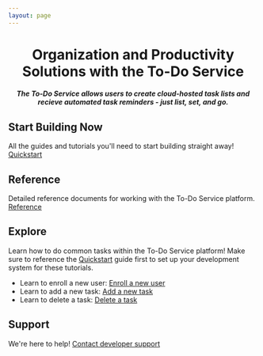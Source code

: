 ```yaml
---
layout: page
---
```

<h1 style="text-align:center;">Organization and Productivity Solutions with the To-Do Service </h1>

<h5 style="text-align:center;"> The To-Do Service allows users to create cloud-hosted task lists and recieve automated task reminders - just list, set, and go.  </h5>

## Start Building Now 

All the guides and tutorials you'll need to start building straight away!   
[Quickstart](before-you-start-a-tutorial.md)

## Reference 

Detailed reference documents for working with the To-Do Service platform.   
[Reference](reference.md)

## Explore

Learn how to do common tasks within the To-Do Service platform! Make sure to reference the [Quickstart](before-you-start-a-tutorial.md) guide first to set up your development system for these tutorials. 

* Learn to enroll a new user: [Enroll a new user](tutorials/enroll-a-new-user.md)
* Learn to add a new task: [Add a new task](tutorials/add-a-new-task.md)
* Learn to delete a task: [Delete a task](#tutorials)

## Support 

We're here to help! [Contact developer support](#support)
